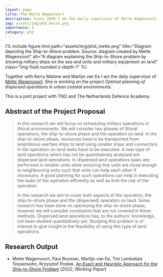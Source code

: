 ```yaml
---
layout: page
title: PhD Mette Wagenvoort
description: Since 2020 I am the daily supervisor of Mette Wagenvoort.
img: assets/img/phd_mette.png
importance: 1
category: phd
---
```


<div class="row">
    <div class="col-sm mt-3 mt-md-0">
        {% include figure.html path="assets/img/phd_mette.png" title="Diagram depicting the Ship-to-Shore problem. Source: diagram created by Mette Wagenvoort" alt="A diagram explaining the Ship-to-Shore problem by showing military ships on the sea and units and military equipment on land" class="img-fluid rounded z-depth-1" %}
    </div>
</div>

Together with Kerry Malone and Martijn van Ee I am the daily supervisor of [Mette Wagenvoort](https://www.erim.eur.nl/people/mette-wagenvoort/). She is working on the project *Optimal planning of dispersed operations in urban coastal environments*. 

This is a joint project with TNO and The Netherlands Defence Academy.

## Abstract of the Project Proposal

> In this research we will focus on scheduling military operations in littoral environments. We will
> consider two phases of littoral operations, the ship-to-shore phase and the operation on land. In
> the ship-to-shore phase, resources have to be transported from amphibious warfare ships to land
> using smaller ships and connectors. In the operation on land tasks have to be executed. A new
> type of land operations which has not be quantitatively analysed are dispersed land operations.
> In dispersed land operations tasks are performed in smaller units while ensuring that units are
> close enough to neighbouring units such that units can help each other if necessary. A good
> planning for such operations can help in executing the tasks of the operation effciently as well
> as limit the risk of the operation.
>
> In this research we aim to cover both aspects of the operation, the ship-to-shore phase and the
> (dispersed) operation on land. Some research has been done on optimising the ship-to-shore
> phase, however we will consider constraints that are not covered in these methods. Dispersed
> land operations has, to the authors' knowledge, not been studied quantitatively yet. Studying
> this problem is of interest to give insight in the feasibility of using this type of land operations.


## Research Output

* Mette Wagenvoort, Paul Bouman, Martijn van Ee, Tim Lamballais Tessensohn, Krzysztof Postek. [An Exact and Heuristic Approach for the Ship-to-Shore Problem](https://pure.eur.nl/en/publications/an-exact-and-heuristic-approach-for-the-ship-to-shore-problem) (*2022, Working Paper*)
